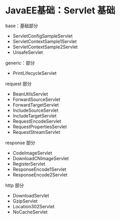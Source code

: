 # JavaEE基础：Servlet 基础

base：基础部分

- ServletConfigSampleServlet
- ServletContextSample1Servlet
- ServletContextSample2Servlet
- UnsafeServlet

generic：部分

- PrintLifecycleServlet

request 部分

- BeanUtilsServlet
- ForwardSourceServlet
- ForwardTargetServlet
- IncludeSourceServlet
- IncludeTargetServlet
- RequestEncodeServlet
- RequestPropertiesServlet
- RequestStreamServlet

response 部分

- CodeImageServlet
- DownloadCNImageServlet
- RegisterServlet
- ResponseEncode1Servlet
- ResponseEncode2Servlet

http 部分

- DownloadServlet
- GzipServlet
- Location302Servlet
- NoCacheServlet
